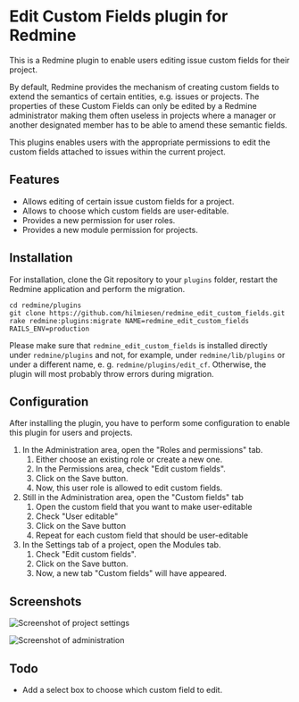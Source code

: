 # Edit Custom Fields plugin for Redmine

This is a Redmine plugin to enable users editing issue custom fields for their project.

By default, Redmine provides the mechanism of creating custom fields to extend the
semantics of certain entities, e.g. issues or projects. The properties of these Custom
Fields can only be edited by a Redmine administrator making them often useless in
projects where a manager or another designated member has to be able to amend these
semantic fields.

This plugins enables users with the appropriate permissions to edit the custom fields
attached to issues within the current project.

## Features

* Allows editing of certain issue custom fields for a project.
* Allows to choose which custom fields are user-editable.
* Provides a new permission for user roles.
* Provides a new module permission for projects.

## Installation

For installation, clone the Git repository to your `plugins` folder, restart the Redmine application and perform the migration.

    cd redmine/plugins
    git clone https://github.com/hilmiesen/redmine_edit_custom_fields.git
    rake redmine:plugins:migrate NAME=redmine_edit_custom_fields RAILS_ENV=production

Please make sure that `redmine_edit_custom_fields` is installed directly under `redmine/plugins` and not, for example, under `redmine/lib/plugins` or under a different name, e. g. `redmine/plugins/edit_cf`. Otherwise, the plugin will most probably throw errors during migration.

## Configuration

After installing the plugin, you have to perform some configuration to enable this plugin for users and projects.

1. In the Administration area, open the "Roles and permissions" tab.
    1. Either choose an existing role or create a new one.
    2. In the Permissions area, check "Edit custom fields".
    3. Click on the Save button.
    4. Now, this user role is allowed to edit custom fields.	
2. Still in the Administration area, open the "Custom fields" tab
    1. Open the custom field that you want to make user-editable
    2. Check "User editable"
    3. Click on the Save button
    4. Repeat for each custom field that should be user-editable
3. In the Settings tab of a project, open the Modules tab.
    1. Check "Edit custom fields".
    2. Click on the Save button.
    3. Now, a new tab "Custom fields" will have appeared.

## Screenshots

![Screenshot of project settings](images/project-settings.png?raw=true "Editing custom fields in the project settings")

![Screenshot of administration](images/administration-custom-fields.png?raw=true "Make custom fields editable")
    
## Todo

* Add a select box to choose which custom field to edit.

